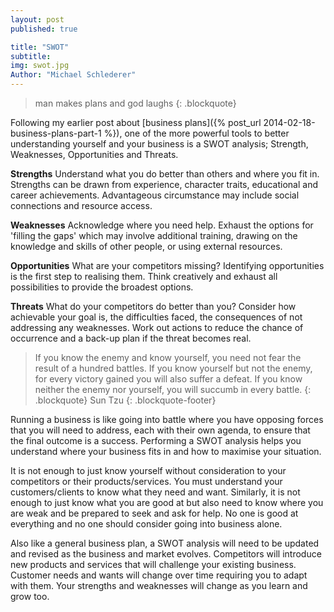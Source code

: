 ```yaml
---
layout: post
published: true

title: "SWOT"
subtitle:
img: swot.jpg
Author: "Michael Schlederer"
---
```


> man makes plans and god laughs
{: .blockquote}

Following my earlier post about [business plans]({% post_url 2014-02-18-business-plans-part-1 %}), one of the more powerful tools to better understanding yourself and your business is a SWOT analysis; Strength, Weaknesses, Opportunities and Threats.

**Strengths**
Understand what you do better than others and where you fit in. Strengths can be drawn from experience, character traits, educational and career achievements. Advantageous circumstance may include social connections and resource access.

**Weaknesses**
Acknowledge where you need help. Exhaust the options for 'filling the gaps' which may involve additional training, drawing on the knowledge and skills of other people, or using external resources.

**Opportunities**
What are your competitors missing? Identifying opportunities is the first step to realising them. Think creatively and exhaust all possibilities to provide the broadest options. 

**Threats**
What do your competitors do better than you? Consider how achievable your goal is, the difficulties faced, the consequences of not addressing any weaknesses. Work out actions to reduce the chance of occurrence and a back-up plan if the threat becomes real.

> If you know the enemy and know yourself, you need not fear the result of a hundred battles.
> If you know yourself but not the enemy, for every victory gained you will also suffer a defeat.
> If you know neither the enemy nor yourself, you will succumb in every battle.
{: .blockquote}
Sun Tzu
{: .blockquote-footer}

Running a business is like going into battle where you have opposing forces that you will need to address, each with their own agenda, to ensure that the final outcome is a success. Performing a SWOT analysis helps you understand where your business fits in and how to maximise your situation.

It is not enough to just know yourself without consideration to your competitors or their products/services. You must understand your customers/clients to know what they need and want. Similarly, it is not enough to just know what you are good at but also need to know where you are weak and be prepared to seek and ask for help. No one is good at everything and no one should consider going into business alone.

Also like a general business plan, a SWOT analysis will need to be updated and revised as the business and market evolves. Competitors will introduce new products and services that will challenge your existing business. Customer needs and wants will change over time requiring you to adapt with them. Your strengths and weaknesses will change as you learn and grow too.
